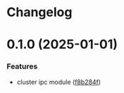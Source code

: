# Changelog

# 0.1.0 (2025-01-01)


### Features

* cluster ipc module ([f8b284f](https://github.com/chunkai1312/nest-cluster-ipc/commit/f8b284f5f1285f29c221b2d736f560d1e00e5de7))

